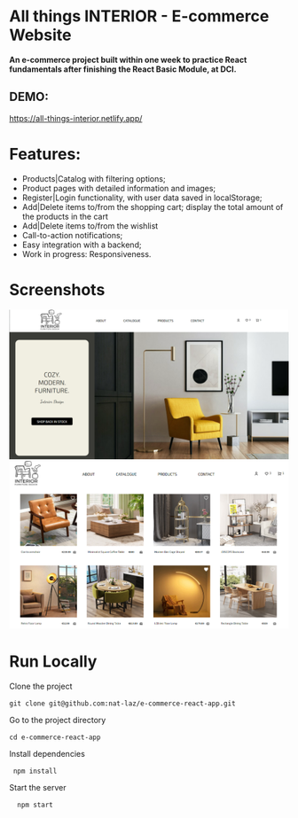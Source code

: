 
# All things INTERIOR - E-commerce Website

__An e-commerce project built within one week to practice React fundamentals after finishing the React Basic Module, at DCI.__

## DEMO: 
https://all-things-interior.netlify.app/

# Features:
- Products|Catalog with filtering options;
- Product pages with detailed information and images;
- Register|Login functionality, with user data saved in localStorage;
- Add|Delete items to/from the shopping cart; display the total amount of the products in the cart
- Add|Delete items to/from the wishlist
- Call-to-action notifications;
- Easy integration with a backend;
- Work in progress: Responsiveness.

# Screenshots

![alt](/src/assets/01.png)
![alt](/src/assets/02.png)
 
# Run Locally

Clone the project

```
git clone git@github.com:nat-laz/e-commerce-react-app.git 
```
Go to the project directory

``` 
cd e-commerce-react-app
```

Install dependencies

```
 npm install
```
Start the server

```
  npm start
  ```
